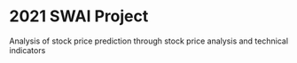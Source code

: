 # 2021 SWAI Project

Analysis of stock price prediction through stock price analysis and technical indicators
